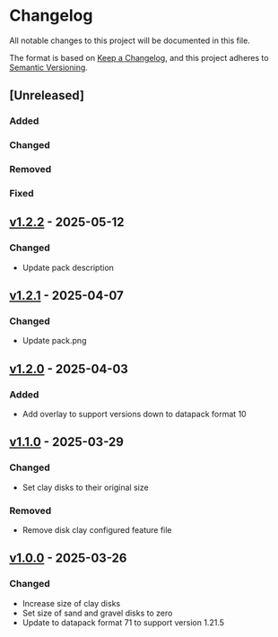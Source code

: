 # Changelog

All notable changes to this project will be documented in this file.

The format is based on [Keep a Changelog](https://keepachangelog.com/en/1.1.0/),
and this project adheres to [Semantic Versioning](https://semver.org/spec/v2.0.0.html).

## [Unreleased]

### Added

### Changed

### Removed

### Fixed

## [v1.2.2](https://github.com/Neluxx/cleaner-rivers/releases/tag/v1.2.2) - 2025-05-12

### Changed
- Update pack description

## [v1.2.1](https://github.com/Neluxx/cleaner-rivers/releases/tag/v1.2.1) - 2025-04-07

### Changed
- Update pack.png

## [v1.2.0](https://github.com/Neluxx/cleaner-rivers/releases/tag/v1.2.0) - 2025-04-03

### Added
- Add overlay to support versions down to datapack format 10

## [v1.1.0](https://github.com/Neluxx/cleaner-rivers/releases/tag/v1.1.0) - 2025-03-29

### Changed
- Set clay disks to their original size

### Removed
- Remove disk clay configured feature file

## [v1.0.0](https://github.com/Neluxx/cleaner-rivers/releases/tag/v1.0.0) - 2025-03-26

### Changed
- Increase size of clay disks
- Set size of sand and gravel disks to zero
- Update to datapack format 71 to support version 1.21.5
